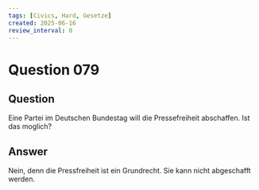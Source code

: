 ```yaml
---
tags: [Civics, Hard, Gesetze]
created: 2025-06-16
review_interval: 0
---
```


# Question 079

## Question

Eine Partei im Deutschen Bundestag will die Pressefreiheit abschaffen. Ist das moglich?

## Answer

Nein, denn die Pressfreiheit ist ein Grundrecht. Sie kann nicht abgeschafft werden.
